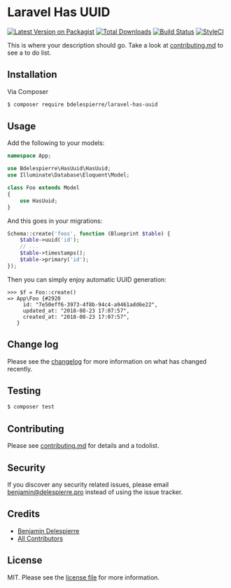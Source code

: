 # Laravel Has UUID

[![Latest Version on Packagist][ico-version]][link-packagist]
[![Total Downloads][ico-downloads]][link-downloads]
[![Build Status][ico-travis]][link-travis]
[![StyleCI][ico-styleci]][link-styleci]

This is where your description should go. Take a look at [contributing.md](contributing.md) to see a to do list.

## Installation

Via Composer

``` bash
$ composer require bdelespierre/laravel-has-uuid
```

## Usage

Add the following to your models:

```PHP
namespace App;

use Bdelespierre\HasUuid\HasUuid;
use Illuminate\Database\Eloquent\Model;

class Foo extends Model
{
    use HasUuid;
}
```

And this goes in your migrations:

```PHP
Schema::create('foos', function (Blueprint $table) {
    $table->uuid('id');
    // ...
    $table->timestamps();
    $table->primary('id');
});
```

Then you can simply enjoy automatic UUID generation:

```
>>> $f = Foo::create()
=> App\Foo {#2920
     id: "7e50eff6-3973-4f8b-94c4-a9461add6e22",
     updated_at: "2018-08-23 17:07:57",
     created_at: "2018-08-23 17:07:57",
   }
```

## Change log

Please see the [changelog](changelog.md) for more information on what has changed recently.

## Testing

``` bash
$ composer test
```

## Contributing

Please see [contributing.md](contributing.md) for details and a todolist.

## Security

If you discover any security related issues, please email benjamin@delespierre.pro instead of using the issue tracker.

## Credits

- [Benjamin Delespierre][link-author]
- [All Contributors][link-contributors]

## License

MIT. Please see the [license file](license.md) for more information.

[ico-version]: https://img.shields.io/packagist/v/bdelespierre/has-uuid.svg?style=flat-square
[ico-downloads]: https://img.shields.io/packagist/dt/bdelespierre/has-uuid.svg?style=flat-square
[ico-travis]: https://img.shields.io/travis/bdelespierre/has-uuid/master.svg?style=flat-square
[ico-styleci]: https://styleci.io/repos/12345678/shield

[link-packagist]: https://packagist.org/packages/bdelespierre/has-uuid
[link-downloads]: https://packagist.org/packages/bdelespierre/has-uuid
[link-travis]: https://travis-ci.org/bdelespierre/has-uuid
[link-styleci]: https://styleci.io/repos/12345678
[link-author]: https://github.com/bdelespierre
[link-contributors]: ../../contributors]
